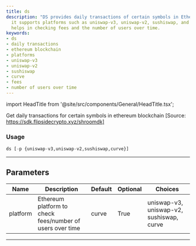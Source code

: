 ```yaml
---
title: ds
description: "DS provides daily transactions of certain symbols in Ethereum blockchain,"
  it supports platforms such as uniswap-v3, uniswap-v2, sushiswap, and curve. It primarily
  helps in checking fees and the number of users over time.
keywords:
- ds
- daily transactions
- ethereum blockchain
- platforms
- uniswap-v3
- uniswap-v2
- sushiswap
- curve
- fees
- number of users over time
---
```


import HeadTitle from '@site/src/components/General/HeadTitle.tsx';

<HeadTitle title="crypto/onchain/ds - Reference | OpenBB Terminal Docs" />

Get daily transactions for certain symbols in ethereum blockchain [Source: https://sdk.flipsidecrypto.xyz/shroomdk]

### Usage

```python
ds [-p {uniswap-v3,uniswap-v2,sushiswap,curve}]
```

---

## Parameters

| Name | Description | Default | Optional | Choices |
| ---- | ----------- | ------- | -------- | ------- |
| platform | Ethereum platform to check fees/number of users over time | curve | True | uniswap-v3, uniswap-v2, sushiswap, curve |

---
